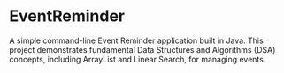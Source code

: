 # EventReminder
A simple command-line Event Reminder application built in Java. This project demonstrates fundamental Data Structures and Algorithms (DSA) concepts, including ArrayList and Linear Search, for managing events.
